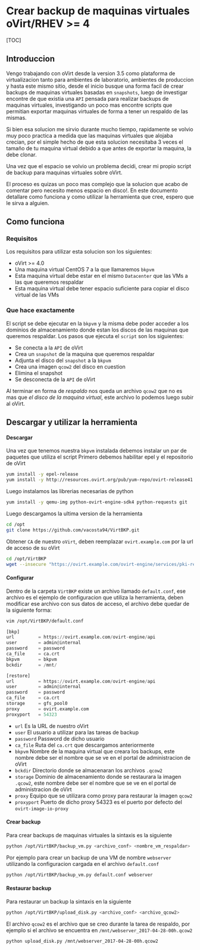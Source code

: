 # Crear backup de maquinas virtuales oVirt/RHEV >= 4
[TOC]
## Introduccion
Vengo trabajando con oVirt desde la version 3.5 como plataforma de virtualizacion tanto para ambientes de laboratorio, ambientes de produccion y hasta este mismo sitio, desde el inicio busque una forma facil de crear backups de maquinas virtuales basadas en `snapshots`, luego de investigar encontre de que existia una `API` pensada para realizar backups de maquinas virtuales, investigando un poco mas encontre scripts que permitian exportar maquinas virtuales de forma a tener un respaldo de las mismas.

Si bien esa solucion me sirvio durante mucho tiempo, rapidamente se volvio muy poco practica a medida que las maquinas virtuales que alojaba crecian, por el simple hecho de que esta solucion necesitaba 3 veces el tamaño de tu maquina virtual debido a que antes de exportar la maquina, la debe clonar.

Una vez que el espacio se volvio un problema decidi, crear mi propio script de backup para maquinas virtuales sobre oVirt.

El proceso es quizas un poco mas complejo que la solucion que acabo de comentar pero necesito menos espacio en disco!. En este documento detallare como funciona y como utilizar la herramienta que cree, espero que le sirva a alguien.

## Como funciona
### Requisitos
Los requisitos para utilizar esta solucion son los siguientes:
- oVirt >= 4.0
- Una maquina virtual CentOS 7 a la que llamaremos `bkpvm`
- Esta maquina virtual debe estar en el mismo `Datacenter` que las VMs a las que queremos respaldar
- Esta maquina virtual debe tener espacio suficiente para copiar el disco virtual de las VMs

### Que hace exactamente
El script se debe ejecutar en la `bkpvm` y la misma debe poder acceder a los dominios de almacenamiento donde estan los discos de las maquinas que queremos respaldar.
Los pasos que ejecuta el `script` son los siguientes:
- Se conecta a la `API` de oVirt
- Crea un `snapshot` de la maquina que queremos respaldar
- Adjunta el disco del `snapshot` a la `bkpvm`
- Crea una imagen `qcow2` del disco en cuestion
- Elimina el snapshot
- Se desconecta de la `API` de oVirt

Al terminar en forma de *respaldo* nos queda un archivo `qcow2` que no es mas que *el disco de la maquina virtual*, este archivo lo podemos luego subir al oVirt.

## Descargar y utilizar la herramienta
#### Descargar
Una vez que tenemos nuestra `bkpvm` instalada debemos instalar un par de paquetes que utiliza el script
Primero debemos habilitar epel y el repositorio de oVirt
```bash
yum install -y epel-release
yum install -y http://resources.ovirt.org/pub/yum-repo/ovirt-release41.rpm 

```
Luego instalamos las librerias necesarias de python 
```bash
yum install -y qemu-img python-ovirt-engine-sdk4 python-requests git

```
Luego descargamos la ultima version de la herramienta 
```bash
cd /opt
git clone https://github.com/vacosta94/VirtBKP.git
```
Obtener `CA` de nuestro `oVirt`, deben reemplazar `ovirt.example.com` por la url de acceso de su oVirt
```bash
cd /opt/VirtBKP
wget --insecure "https://ovirt.example.com/ovirt-engine/services/pki-resource?resource=ca-certificate&format=X509-PEM-CA"
```
#### Configurar
Dentro de la carpeta `VirtBKP` existe un archivo llamado `default.conf`, ese archivo es el ejemplo de configuracion que utiliza la herramienta, deben modificar ese archivo con sus datos de acceso, el archivo debe quedar de la siguiente forma:
```bash 
vim /opt/VirtBKP/default.conf
```
```python
[bkp]
url			= https://ovirt.example.com/ovirt-engine/api
user		= admin@internal
password	= password
ca_file		= ca.crt
bkpvm		= bkpvm
bckdir 		= /mnt/

[restore]
url			= https://ovirt.example.com/ovirt-engine/api
user		= admin@internal
password	= password
ca_file		= ca.crt
storage		= gfs_pool0
proxy		= ovirt.example.com
proxyport	= 54323
```
- `url` Es la URL de nuestro oVirt
- `user` El usuario a utilizar para las tareas de backup
- `password` Password de dicho usuario
- `ca_file` Ruta del `ca.crt` que descargamos anteriormente
- `bkpvm` Nombre de la maquina virtual que creara los backups, este nombre debe ser el nombre que se ve en el portal de administracion de oVirt
- `bckdir` Directorio donde se almacenaran los archivos `.qcow2` 
- `storage` Dominio de almacenamiento donde se restaurara la imagen `.qcow2`, este nombre debe ser el nombre que se ve en el portal de administracion de oVirt
- `proxy` Equipo que se utilizara como proxy para restaurar la imagen `qcow2`
- `proxyport` Puerto de dicho proxy 54323 es el puerto por defecto del `ovirt-image-io-proxy`

#### Crear backup
Para crear backups de maquinas virtuales la sintaxis es la siguiente
```bash
python /opt/VirtBKP/backup_vm.py <archivo_conf> <nombre_vm_respaldar>
```
Por ejemplo para crear un backup de una VM de nombre `webserver` utilizando la configuracion cargada en el archivo `default.conf`
```bash
python /opt/VirtBKP/backup_vm.py default.conf webserver
```

#### Restaurar backup
Para restaurar un backup la sintaxis en la siguiente
```bash
python /opt/VirtBKP/upload_disk.py <archivo_conf> <archivo_qcow2>
```
El archivo `qcow2` es el archivo que se creo durante la tarea de respaldo, por ejemplo si el archivo se encuentra en `/mnt/webserver_2017-04-28-00h.qcow2`
```bash
python upload_disk.py /mnt/webserver_2017-04-28-00h.qcow2

```
